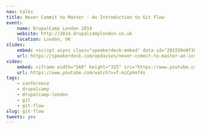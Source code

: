 ```yaml
---
nav: talks
title: Never Commit to Master - An Introduction to Git Flow
event:
    name: DrupalCamp London 2014
    website: http://2014.drupalcamplondon.co.uk
    location: London, UK
slides:
    embed: <script async class="speakerdeck-embed" data-id="201559e0f103013198dd5a5f6f23ab67" data-ratio="1.29456384323641" src="//speakerdeck.com/assets/embed.js"></script>
    url: https://speakerdeck.com/opdavies/never-commit-to-master-an-introduction-to-git-flow
video:
    embed: <iframe width="560" height="315" src="https://www.youtube.com/embed/T-miCpHxfds" frameborder="0" allowfullscreen></iframe>
    url: https://www.youtube.com/watch?v=T-miCpHxfds
tags:
    - conference
    - drupalcamp
    - drupalcamp-london
    - git
    - git-flow
slug: git-flow
tweets: yes
---
```

